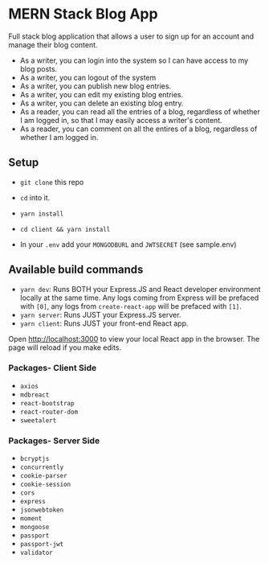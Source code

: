 # MERN Stack Blog App

Full stack blog application that allows a user to sign up for an account and manage their blog content. 

- As a writer, you can login into the system so I can have access to my blog posts.
- As a writer, you can logout of the system
- As a writer, you can publish new blog entries.
- As a writer, you can edit my existing blog entries.
- As a writer, you can delete an existing blog entry.
- As a reader, you can read all the entries of a blog, regardless of whether I am logged in, so that I may easily access a writer's content.
- As a reader, you can comment on all the entires of a blog, regardless of whether I am logged in.

## Setup

- `git clone` this repo
- `cd` into it.
- `yarn install`
- `cd client && yarn install`

- In your `.env` add your `MONGODBURL` and `JWTSECRET` (see sample.env)

## Available build commands

- `yarn dev`: Runs BOTH your Express.JS and React developer environment locally at the same time. Any logs coming from Express will be prefaced with `[0]`, any logs from `create-react-app` will be prefaced with `[1]`.
- `yarn server`: Runs JUST your Express.JS server.
- `yarn client`: Runs JUST your front-end React app.

Open [http://localhost:3000](http://localhost:3000) to view your local React app in the browser. The page will reload if you make edits.

### Packages- Client Side

- `axios`
- `mdbreact`
- `react-bootstrap`
- `react-router-dom`
- `sweetalert`

### Packages- Server Side

- `bcryptjs`
- `concurrently`
- `cookie-parser`
- `cookie-session`
- `cors`
- `express`
- `jsonwebtoken`
- `moment`
- `mongoose`
- `passport`
- `passport-jwt`
- `validator`
